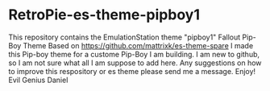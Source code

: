 # RetroPie-es-theme-pipboy1
This repository contains the EmulationStation theme "pipboy1" Fallout Pip-Boy Theme
Based on https://github.com/mattrixk/es-theme-spare
I made this  Pip-boy theme for a custome Pip-Boy I am building. 
I am new to github, so I am not sure what all I am suppose to add here.
Any suggestions on how to improve this respository or es theme please send me a message. 
Enjoy! 
Evil Genius Daniel 
